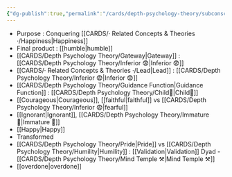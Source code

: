 ```yaml
---
{"dg-publish":true,"permalink":"/cards/depth-psychology-theory/subconscious/","created":"2022-12-21T17:09:42.235+01:00","updated":"2023-04-20T22:34:43.810+02:00"}
---
```



- Purpose : Conquering [[CARDS/· Related Concepts & Theories ·/Happiness\|Happiness]]
- Final product : [[humble\|humble]]
- [[CARDS/Depth Psychology Theory/Gateway\|Gateway]] : [[CARDS/Depth Psychology Theory/Inferior 😨\|Inferior 😨]]
- [[CARDS/· Related Concepts & Theories ·/Lead\|Lead]] : [[CARDS/Depth Psychology Theory/Inferior 😨\|Inferior 😨]]
- [[CARDS/Depth Psychology Theory/Guidance Function\|Guidance Function]] : [[CARDS/Depth Psychology Theory/Child👼\|Child👼]] 
- [[Courageous\|Courageous]], [[faithful\|faithful]] vs [[CARDS/Depth Psychology Theory/Inferior 😨\|fearful]]
- [[Ignorant\|Ignorant]], [[CARDS/Depth Psychology Theory/Immature 🐎\|Immature 🐎]]
- [[Happy\|Happy]]
- Transformed
- [[CARDS/Depth Psychology Theory/Pride\|Pride]] vs [[CARDS/Depth Psychology Theory/Humility\|Humility]] : [[Validation\|Validation]] Dyad - [[CARDS/Depth Psychology Theory/Mind Temple ⚒️\|Mind Temple ⚒️]] 
- [[overdone\|overdone]]
